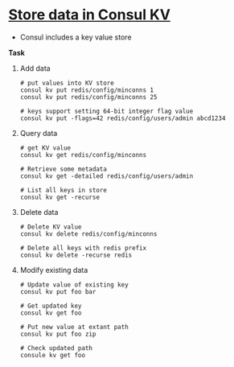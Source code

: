 # [Store data in Consul KV](https://learn.hashicorp.com/tutorials/consul/get-started-key-value-store?in=consul/getting-started)

- Consul includes a key value store

**Task**

1. Add data

   ```
   # put values into KV store
   consul kv put redis/config/minconns 1
   consul kv put redis/config/minconns 25

   # keys support setting 64-bit integer flag value
   consul kv put -flags=42 redis/config/users/admin abcd1234
   ```

2. Query data

   ```
   # get KV value
   consul kv get redis/config/minconns

   # Retrieve some metadata
   consul kv get -detailed redis/config/users/admin

   # List all keys in store
   consul kv get -recurse
   ```

3. Delete data

   ```
   # Delete KV value
   consul kv delete redis/config/minconns

   # Delete all keys with redis prefix
   consul kv delete -recurse redis
   ```

4. Modify existing data

   ```
   # Update value of existing key
   consul kv put foo bar

   # Get updated key
   consul kv get foo

   # Put new value at extant path
   consul kv put foo zip

   # Check updated path
   consule kv get foo
   ```
